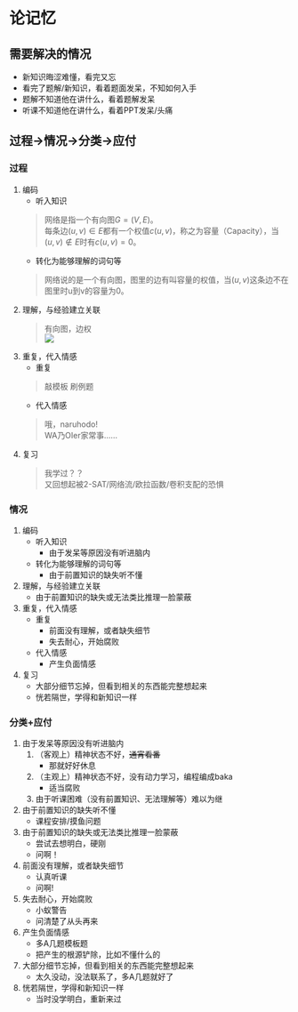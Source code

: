# 论记忆

## 需要解决的情况

- 新知识晦涩难懂，看完又忘
- 看完了题解/新知识，看着题面发呆，不知如何入手
- 题解不知道他在讲什么，看着题解发呆
- 听课不知道他在讲什么，看着PPT发呆/头痛

## 过程->情况->分类->应付

### 过程

1. 编码
    - 听入知识
    > 网络是指一个有向图$G=(V,E)$。  
    > 每条边$(u,v)\in E$都有一个权值$c(u,v)$，称之为容量（Capacity），当$(u,v)\notin E$时有$c(u,v)=0$。
    - 转化为能够理解的词句等
    > 网络说的是一个有向图，图里的边有叫容量的权值，当$(u,v)$这条边不在图里时u到v的容量为0。
2. 理解，与经验建立关联
    > 有向图，边权  
    > ![](../graph.png)
3. 重复，代入情感
    - 重复
    > 敲模板
    > 刷例题
    - 代入情感
    > 哦，naruhodo!   
    > WA乃OIer家常事……
4. 复习
    > 我学过？？  
    > 又回想起被2-SAT/网络流/欧拉函数/卷积支配的恐惧

### 情况

1. 编码
    - 听入知识
      - 由于发呆等原因没有听进脑内
    - 转化为能够理解的词句等
      - 由于前置知识的缺失听不懂
2. 理解，与经验建立关联
    - 由于前置知识的缺失或无法类比推理一脸蒙蔽
3. 重复，代入情感
    - 重复
      - 前面没有理解，或者缺失细节
      - 失去耐心，开始腐败
    - 代入情感
      - 产生负面情感
4. 复习
    - 大部分细节忘掉，但看到相关的东西能完整想起来
    - 恍若隔世，学得和新知识一样

### 分类+应付

1. 由于发呆等原因没有听进脑内  
   1. （客观上）精神状态不好，~~通宵看番~~
      - 那就好好休息
   2. （主观上）精神状态不好，没有动力学习，编程编成baka
      - 适当腐败
   3. 由于听课困难（没有前置知识、无法理解等）难以为继
2. 由于前置知识的缺失听不懂
   - 课程安排/摸鱼问题
3. 由于前置知识的缺失或无法类比推理一脸蒙蔽
   - 尝试去想明白，硬刚
   - 问啊！
4. 前面没有理解，或者缺失细节
   - 认真听课
   - 问啊!
5. 失去耐心，开始腐败
   - 小蚁警告
   - 问清楚了从头再来
6. 产生负面情感
   - 多A几题模板题
   - 把产生的根源铲除，比如不懂什么的
7. 大部分细节忘掉，但看到相关的东西能完整想起来
   - 太久没动，没法联系了，多A几题就好了
8. 恍若隔世，学得和新知识一样
   - 当时没学明白，重新来过
